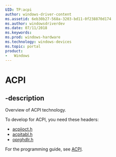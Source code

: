 ```yaml
---
UID: TP:acpi
author: windows-driver-content
ms.assetid: 6eb30b27-568a-3203-bd11-0f238870d174
ms.author: windowsdriverdev
ms.date: 07/11/2018
ms.keywords: 
ms.prod: windows-hardware
ms.technology: windows-devices
ms.topic: portal
product:
-	Windows
---
```


# ACPI

## -description

Overview of ACPI technology.

To develop for ACPI, you need these headers:

 * [acpiioct.h](..\acpiioct\index.md)
 * [acpitabl.h](..\acpitabl\index.md)
 * [oprghdlr.h](..\oprghdlr\index.md)

For the programming guide, see [ACPI](https://docs.microsoft.com/windows-hardware/drivers/acpi).
